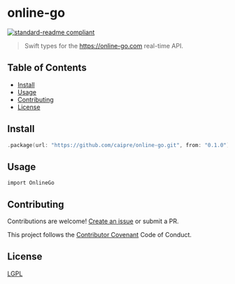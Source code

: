 # online-go

[![standard-readme compliant](https://img.shields.io/badge/readme%20style-standard-blue.svg)](https://github.com/RichardLitt/standard-readme)

> Swift types for the <https://online-go.com> real-time API.

## Table of Contents

- [Install](#install)
- [Usage](#usage)
- [Contributing](#contributing)
- [License](#license)

## Install

```swift
.package(url: "https://github.com/caipre/online-go.git", from: "0.1.0")
```

## Usage

```
import OnlineGo
```

## Contributing

Contributions are welcome! [Create an issue](https://github.com/caipre/online-go/issues/new) or submit a PR.

This project follows the [Contributor Covenant](http://contributor-covenant.org/version/1/3/0/) Code of Conduct.

## License

[LGPL](LICENSE)
